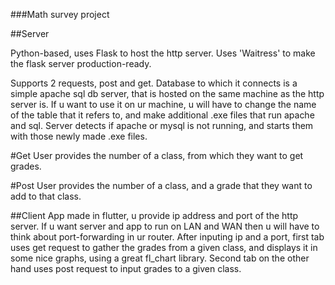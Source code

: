 ###Math survey project

##Server

Python-based, uses Flask to host the http server.
Uses 'Waitress' to make the flask server production-ready.

Supports 2 requests, post and get.
Database to which it connects is a simple apache sql db server, that is hosted on the same machine as the http server is. 
If u want to use it on ur machine, u will have to change the name of the table that it refers to, and make additional .exe files that run apache and sql.
Server detects if apache or mysql is not running, and starts them with those newly made .exe files.



#Get
User provides the number of a class, from which they want to get grades.



#Post
User provides the number of a class, and a grade that they want to add to that class.



##Client
App made in flutter, u provide ip address and port of the http server. If u want server and app to run on LAN and WAN then u will have to think about port-forwarding in ur router.
After inputing ip and a port, first tab uses get request to gather the grades from a given class, and displays it in some nice graphs, using a great fl_chart library.
Second tab on the other hand uses post request to input grades to a given class.
